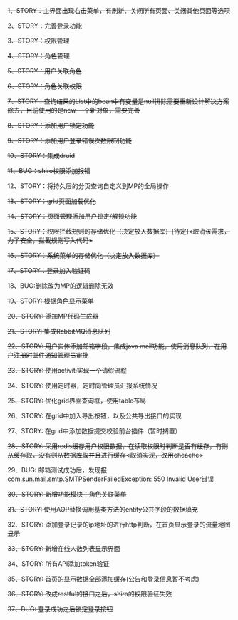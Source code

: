~~1、STORY：主界面出现右击菜单，有刷新、关闭所有页面、关闭其他页面等选项<br>~~

~~2、STORY：完善登录功能<br>~~

~~3、STORY：权限管理<br>~~

~~4、STORY：角色管理<br>~~

~~5、STORY：用户关联角色<br>~~

~~6、STORY：角色关联权限<br>~~

~~7、STORY：查询结果的List中的bean中有变量是null排除需要重新设计解决方案除去，目前使用的是new 一个新对象，需要完善<br>~~

~~8、STORY：添加用户锁定功能<br>~~

~~9、STORY：添加用户登录错误次数限制功能<br>~~

~~10、STORY：集成druid<br>~~

~~11、BUG：shiro权限添加报错<br>~~

12、STORY：将持久层的分页查询自定义到MP的全局操作<br>

~~13、STORY：grid页面加载优化<br>~~

~~14、STORY：页面管理添加用户锁定/解锁功能<br>~~

~~15、STORY：权限拦截规则的存储优化（决定放入数据库）[待定]<取消该需求，为了安全，拦截规则写入代码><br>~~

~~16、STORY：系统菜单的存储优化（决定放入数据库）<br>~~

~~17、STORY：登录加入验证码<br>~~

18、BUG:删除改为MP的逻辑删除无效<br>

~~19、STORY: 根据角色显示菜单<br>~~

~~20、STORY: 添加MP代码生成器<br>~~

~~21、STORY: 集成RabbitMQ消息队列<br>~~

~~22、STORY: 用户实体添加邮箱字段，集成java mail功能，使用消息队列，在用户注册时邮件通知管理员审批<br>~~

~~23、STORY: 使用activiti实现一个请假流程<br>~~

~~24、STORY: 使用定时器，定时向管理员汇报系统情况<br>~~

~~25、STORY: 优化grid界面查询框，使用table布局<br>~~

26、STORY: 在grid中加入导出按钮，以及公共导出接口的实现<br>

27、STORY: 在grid中添加数据提交校验前台插件（暂时搁置）<br>

~~28、STORY: 采用redis缓存用户权限数据，在读取权限时判断是否有缓存，有则从缓存取，没有则从数据库取并且进行缓存<取消实现，改用ehcache><br>~~

29、BUG: 邮箱测试成功后，发现报com.sun.mail.smtp.SMTPSenderFailedException: 550 Invalid User错误<br>
			
~~30、STORY: 新增功能模块：角色关联菜单~~

~~31、STORY: 使用AOP替换调用基类方法的entity公共字段的数据填充~~

~~32、STORY: 添加登录记录的ip地址的进行http判断，在首页显示登录的流量地图显示~~

~~33、STORY: 新增在线人数列表显示界面~~

34、STORY: 所有API添加token验证

~~35、STORY: 首页的显示数据全部添加缓存~~(公告和登录信息暂不考虑)

~~36、STORY: 改成restful的接口之后，shiro的权限验证失效~~

~~37、BUG: 登录成功之后锁定登录按钮~~

